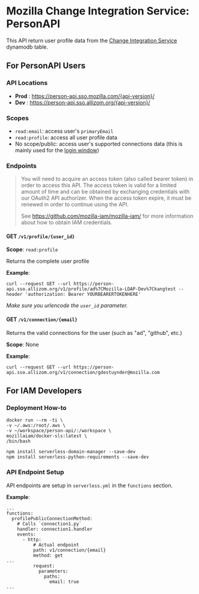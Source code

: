 # Mozilla Change Integration Service: PersonAPI

This API return user profile data from the [Change Integration Service](https://github.com/mozilla-iam/cis) dynamodb table.

## For PersonAPI Users
### API Locations

- **Prod** : https://person-api.sso.mozilla.com/{api-version}/
- **Dev** : https://person-api.sso.allizom.org/{api-version}/

### Scopes

- `read:email`: access user's `primaryEmail`
- `read:profile`: access all user profile data
- No scope/public: access user's supported connections data (this is mainly used for the [login
window](https://github.com/mozilla-iam/auth0-custom-lock))

### Endpoints

> You will need to acquire an access token (also called bearer token) in order to access this API.
> The access token is valid for a limited amount of time and can be obtained by exchanging credentials with our OAuth2 API
> authorizer.
> When the access token expire, it must be renewed in order to continue using the API.
> 
> See <https://github.com/mozilla-iam/mozilla-iam/> for more information about how to obtain IAM credentials.

#### GET `/v1/profile/{user_id}`

**Scope**: `read:profile`

Returns the complete user profile

**Example**:
```
curl --request GET --url https://person-api.sso.allizom.org/v1/profile/ad%7CMozilla-LDAP-Dev%7Ckangtest --header 'authorization: Bearer YOURBEARERTOKENHERE'
```

*Make sure you urlencode the `user_id` parameter.*

#### GET `/v1/connection/{email}`

Returns the valid connections for the user (such as "ad", "github", etc.)

**Scope**: None

**Example**:
```
curl --request GET --url https://person-api.sso.allizom.org/v1/connection/gdestuynder@mozilla.com
```

## For IAM Developers
### Deployment How-to

```
docker run --rm -ti \
-v ~/.aws:/root/.aws \
-v ~/workspace/person-api/:/workspace \
mozillaiam/docker-sls:latest \
/bin/bash

npm install serverless-domain-manager --save-dev
npm install serverless-python-requirements --save-dev
```

### API Endpoint Setup

API endpoints are setup in `serverless.yml` in the `functions` section.

**Example**:

```
...
functions:
  profilePublicConnectionMethod:
    # Calls `connection1.py`
    handler: connection1.handler
    events:
      - http:
          # Actual endpoint
          path: v1/connection/{email}
          method: get
...
          request:
            parameters:
              paths:
                email: true
...
```
